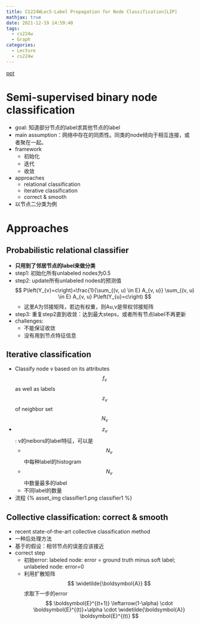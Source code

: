 ```yaml
---
title: CS224WLec5-Label Propagation for Node Classification[LIP]
mathjax: true
date: 2021-12-19 14:59:40
tags:
  - cs224w
  - Graph
categories:
  - Lecture
  - cs224w
---
```


[ppt](http://web.stanford.edu/class/cs224w/slides/05-message.pdf)

# Semi-supervised binary node classification
- goal: 知道部分节点的label求其他节点的label
- main assumption：网络中存在的同质性。同类的node倾向于相互连接，或者聚在一起。
- framework
  - 初始化
  - 迭代
  - 收敛
- approaches
  - relational classification
  - iterative classification
  - correct & smooth
- 以节点二分类为例

<!-- more -->

# Approaches
## Probabilistic relational classifier
- **只用到了邻居节点的label来做分类**
- step1: 初始化所有unlabeled nodes为0.5
- step2: update所有unlabeled nodes的预测值 $$ P\left(Y_{v}=c\right)=\frac{1}{\sum_{(v, u) \in E} A_{v, u}} \sum_{(v, u) \in E} A_{v, u} P\left(Y_{u}=c\right) $$
  - 这里A为邻接矩阵，若边有权重，则Au,v是带权邻接矩阵
- step3: 重复step2直到收敛：达到最大steps，或者所有节点label不再更新
- challenges: 
  - 不能保证收敛
  - 没有用到节点特征信息

## Iterative classification
- Classify node v based on its attributes $$f_v$$ as well as labels $$z_v$$ of neighbor set $$N_v$$
- $$z_v$$: v的neibors的label特征，可以是
  - $$N_v$$中每种label的histogram
  - $$N_v$$中数量最多的label
  - 不同label的数量
- 流程
{% asset_img classifier1.png classifier1 %}

## Collective classification: correct & smooth
- recent state-of-the-art collective classification method
- 一种后处理方法
- 基于的假设：相邻节点的误差应该接近
- correct step
  - 初始error: labeled node: error = ground truth minus soft label; unlabeled node: error=0
  - 利用扩散矩阵 $$ \widetilde{\boldsymbol{A}} $$求取下一步的error
  $$ \boldsymbol{E}^{(t+1)} \leftarrow(1-\alpha) \cdot \boldsymbol{E}^{(t)}+\alpha \cdot \widetilde{\boldsymbol{A}} \boldsymbol{E}^{(t)} $$

